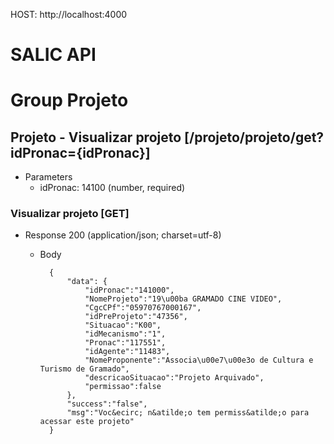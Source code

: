 HOST: http://localhost:4000

# SALIC API

# Group Projeto

## Projeto - Visualizar projeto [/projeto/projeto/get?idPronac={idPronac}]

+ Parameters
    + idPronac: 14100 (number, required)

### Visualizar projeto [GET]

+ Response 200 (application/json; charset=utf-8)

    + Body
        
            {
                "data": {
                    "idPronac":"141000",
                    "NomeProjeto":"19\u00ba GRAMADO CINE VIDEO",
                    "CgcCPf":"05970767000167",
                    "idPreProjeto":"47356",
                    "Situacao":"K00",
                    "idMecanismo":"1",
                    "Pronac":"117551",
                    "idAgente":"11483",
                    "NomeProponente":"Associa\u00e7\u00e3o de Cultura e Turismo de Gramado",
                    "descricaoSituacao":"Projeto Arquivado",
                    "permissao":false
                },
                "success":"false",
                "msg":"Voc&ecirc; n&atilde;o tem permiss&atilde;o para acessar este projeto"
            }

